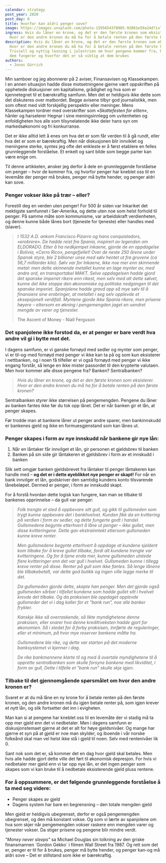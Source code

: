 ```yaml
---
calendar: strategy
post_year: 2020
post_day: 6
title: Hvorfor kan aldri penger sove?
image: https://images.unsplash.com/photo-1595654378985-92061e59a24d?ixlib=rb-1.2.1&ixid=MXwxMjA3fDB8MHxwaG90by1wYWdlfHx8fGVufDB8fHw%3D&auto=format&fit=crop&w=1575&q=80
ingress: Hvis du låner en krone, og det er den første kronen som eksisterer.
  Hvor er den andre kronen du må ha for å betale renten på den første kronen?
description: Hvis du låner en krone, og det er den første kronen som eksisterer.
  Hvor er den andre kronen du må ha for å betale renten på den første kronen?
  Triviell og nyttig lesning i julestrien om hvor pengene kommer fra, hvordan
  dem fungerer og hvorfor det er så viktig at dem brukes
authors:
  - Jonas Gürrich
---
```

Min samboer og jeg abonnerer på 2 aviser, Finansavisen og Klassekampen. I en annen situasjon hadde disse motsetningene gjerne vært oppskriften på opphetede diskusjoner om kapitalisme, grådighet og hva som er kjennetegnet til et bærekraftig samfunn. Men det er heldigvis ikke dette som det diskuteres over matbordet. Begge avisene tilbyr god journalistikk, men som oftest med vidt forskjellig perspektiv eller meninger. Mens Klassekampen tordner med overskrifter som «*Skattefesten for eliten»*, hånler og harselerer Hegnar i sine meningsinnlegg om uvitenheten og enfoldigheten hos alle som tilsynelatende ikke deler hans syn om markedsøkonomi og fri konkurranse.

Det er ikke alltid lett å enes om hva det er som får verden til å gå rundt, eller hva det er som er bærekraftig. Men når diskusjonen blir innviklet og meningene sterke, syntes jeg ofte det enkleste er å først etablere en felles grunnleggende forståelse. Et enkelt og sant bilde som begge parter kan være enige om.

Til denne artikkelen, ønsker jeg derfor å dele en grunnleggende forståelse om penger – hvor de kommer fra, og hvorfor penger har kneblet oss til en levemåte der penger må brukes, penger må bytte hender, og penger aldri kan sove.

### Penger vokser ikke på trær – eller?

Forestill deg en verden uten penger! For 500 år siden var Inkariket det mektigste samfunnet i Sør-Amerika, og dette uten noe som helst forhold til penger. På samme måte som kommunisme, var arbeidskraft verdienheten, og denne kunne både lånes bort (tjeneste for tjeneste) eller handles med (slaver).

> *I 1532 A.D. ankom Francisco Pizarro og hans conquistadors, «erobrere». De hadde reist fra Spania, inspirert av legenden om ELDORADO. Etter å ha nedkjempet inkaene, gjorde de en oppdagelse i Bolivia, «Cerro Rico», pengefjellet! Over de neste 250 årene under Spansk styre, ble 2 billioner unse med sølv hentet ut fra gruvene (ca 56,7 milliarder kilo). Sølv var for Inkaene, ikke noe mer enn skinnende metal: men dette skinnende metallet kunne en lage mynter av, med andre ord, en transportabel MAKT. Selve oppdagelsen hadde gjord det spanske imperiet rikere enn rikest, men selv med alt dette sølvet, kunne det ikke stoppe den økonomiske og politiske nedgangen til det spanske imperiet. Spanjolene hadde gravd opp så mye sølv til å finansiere sine erobringer, at metallet i seg selv opplevde et eksepsjonelt verdifall. Myntene gjorde ikke Spania rikere, men prisene høyere – ettersom en økning i pengemengden jaget en uendret mengde av varer og tjenester.*
>
> The Ascent of Money - Niall Ferguson

### Det spanjolene ikke forstod da, er at penger er bare verdt hva andre vil gi i bytte mot det.

I dagens samfunn, er vi ganske fornøyd med sedler og mynter som penger, vi er til-og-med fornøyd med penger vi ikke kan ta på og som kun eksisterer i nettbanken, og i noen få tilfeller er vi også fornøyd med penger vi ikke engang forstår, så lenge en ikke mister passordet til den krypterte valutaen. Men hvor kommer alle disse pengene fra? Banken? Sentralbanken?

> *Hvis du låner en krone, og det er den første kronen som eksisterer. Hvor er den andre kronen du må ha for å betale renten på den første kronen?*

Sentralbanken styrer ikke størrelsen på pengemengden. Pengene du låner av banken fantes ikke før du tok opp lånet. Det er når banken gir et lån, at penger skapes.

Før trodde man at bankene låner ut penger andre sparer, men bankinnskudd er bankenes gjeld og ikke en formuesgjenstand som kan lånes ut.

### Penger skapes i form av nye innskudd når bankene gir nye lån:

1. Når en låntaker får innvilget et lån, gir personen et gjeldsbrev til banken
2. Banken på sin side gir låntakeren et gjeldsbrev i form av et innskudd i banken

Slik sett omgjør banken gjeldsbrevet fra låntaker til penger låntakeren kan handle med – **og det er i dette øyeblikket nye penger er skapt!** For når en bank innvilger et lån, godskriver den samtidig kundens konto tilsvarende lånebeløpet. Dermed er penger, i form av innskudd skapt.

For å forstå hvordan dette logisk kan fungere, kan man se tilbake til bankenes opprinnelse – da gull var penger:

> *Folk trengte et sted å oppbevare sitt gull, og gikk til gullsmeden som trygt kunne oppbevare det i bankhvelvet. Kunden fikk da en kvittering på verdien i form av sedler, og dette fungerte godt i handel. Gullsmedene begynte etterhvert å låne ut penger – ikke gullet, men disse kvitteringene. Dette gav ekstrainntekt ettersom gullsmeden kunne kreve renter.*
>
> *Men gullsmedene begynte etterhvert å oppdage at kundene sjeldent kom tilbake for å kreve gullet tilbake, fordi alt kundene trengte var kvitteringene. Og for å tjene enda mer, kunne gullsmeden utstede flere kvitteringer enn det var gull i hvelvet. Gullsmeden kunne i tillegg kreve renter på disse. Renter på gull som ikke fantes. Så lenge lånene ble tilbakebetalt, var dette god butikk og ingen ville legge merke til det.*
>
> *Da gullsmeden gjorde dette, skapte han penger. Men det gjorde også gullsmeden sårbar i tilfellet kundene som hadde gullet sitt i hvelvet krevde det tilbake. Og da praksisen ble oppdaget opplevde gullsmeder det vi i dag kaller for et "bank run", noe alle banker frykter.*
>
> *Kanskje ikke så overraskende, så likte myndighetene denne praksisen, eller snarer hva denne kredittveksten hadde gjort for økonomien. Så i stedet for å forby praksisen, innførte de reguleringer, eller et minimum, på hvor mye reserver bankene måtte ha.*
>
> *Gullsmedene ble rike, og dette var starten på det moderne banksystemet vi kjenner i dag.*
>
> *De rike bankmennene klarte til og med å overtale myndighetene til å opprette sentralbanken som skulle forsyne bankene med likviditet, i form av gull, Dette i tilfelle et "bank run" skulle skje igjen.*

### Tilbake til det gjennomgående spørsmålet om hvor den andre kronen er?

Svaret er at du må låne en ny krone for å betale renten på den første kronen, og den andre kronen må du igjen betale renter på, som igjen krever et nytt lån, og slik fortsetter det inn i evigheten.

Man kan si at pengene har kneblet oss til en levemåte der vi stadig må ta opp mer gjeld enn det vi nedbetaler. Men i dagens samfunn er diskusjonstemaet gjerne at det er alt for høye gjeldsnivåer. Og mange har gjerne et syn på at gjeld er noe man skylder, og iboende i vår norske folkeånd skal man vel helst ikke stå i gjeld til noen. Selv med rentenivåer lik 0.

Sant nok som det er, så kommer det en dag hvor gjeld skal betales. Men hvis alle hadde gjort dette ville det ført til økonomisk depresjon. For hvis vi nedbetaler mer gjeld enn vi tar opp nye lån, er det ingen penger som skapes som vi kan bruke til å nedbetale eksisterende gjeld pluss rentene.

### For å oppsummere, er det følgende grunnleggende forståelse å ta med seg videre:

* Penger skapes av gjeld
* Dagens system har bare en begrensning – den totale mengden gjeld

Men gjeld er heldigvis ubegrenset, derfor er også pengemengden ubegrenset, og den må konstant vokse. Og som vi lærte av spanjolene om hva som skjer når pengemengden vokser raskere enn mengden varer og tjenester vokser. Da stiger prisene og pengene blir mindre verdt.

*"Money never sleeps"* sa Michael Douglas sin tolkning av den griske finansmannen ´Gordon Gekko´ i filmen Wall Street fra 1987. Og rett som det er, penger er til for å brukes, penger må bytte hender, og penger kan-og må aldri sove – Det er stillstand som ikke er bærekraftig.